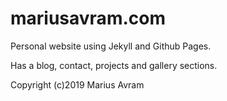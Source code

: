 # mariusavram.com

Personal website using Jekyll and Github Pages.

Has a blog, contact, projects and gallery sections.

Copyright (c)2019 Marius Avram
